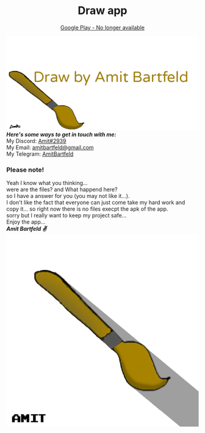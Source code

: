<h1 align="center">Draw app</h1>
<p align="center"><a href="https://play.google.com/store/apps/details?id=com.Draw.amitbartfeld">Google Play - No longer available</a></p>

[![](https://github.com/amitbartfeld/Draw/blob/master/asset/Draw%20app%20poster.png)](https://play.google.com/store/apps/details?id=com.Draw.amitbartfeld)
***Here's some ways to get in touch with me:***</br>
My Discord: [Amit#2939](https://discord.com/users/257775386870415360 "Amit#2939") </br>
My Email: [amitbartfeld@gmail.com](mailto:amitbartfeld@gmail.com "amitbartfeld@gmail.com")</br>
My Telegram: [AmitBartfeld](https://t.me/AmitBartfeld "AmitBartfeld")</br>
### Please note!
Yeah I know what you thinking... </br>
were are the files? and What happend here? </br>
so I have a answer for you (you may not like it...). </br>
I don't like the fact that everyone can just come take my hard work and copy it... so right now there is no files execpt the apk of the app. </br>
sorry but I really want to keep my project safe... </br>
Enjoy the app... </br> 
***Amit Bartfeld :v:***</br>
[![](https://github.com/amitbartfeld/Draw/blob/82430e447c3a3737a2a9135690f25b02030ebee5/asset/Draw%20app%20Shadow%20white.png)](https://play.google.com/store/apps/details?id=com.Draw.amitbartfeld)
